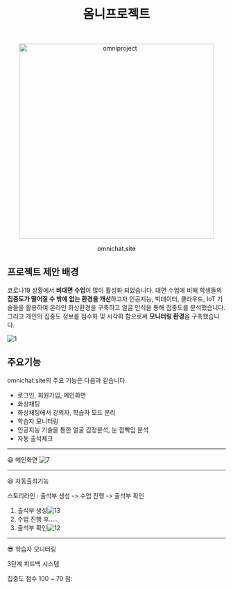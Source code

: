 <h1 align="center"> 옴니프로젝트 </h1> <br>
<p align="center">
    <img alt="omniproject" title="omni" src="https://user-images.githubusercontent.com/25981278/103296428-6ac7c380-4a39-11eb-966c-dbc715510099.jpg" width="450">
</p>

<p align="center">
<a href="https://omnichat.site" style="color:black; text-decoration:none;">omnichat.site</a> 
</p>


## 프로젝트 제안 배경

코로나19 상황에서 **비대면 수업**이 많이 활성화 되었습니다. 대면 수업에 비해 학생들의 **집중도가 떨어질 수 밖에 없는 환경을 개선**하고자 인공지능, 빅데이터, 클라우드, IoT 기술들을 활용하여 온라인 화상환경을 구축하고 얼굴 인식을 통해 집중도를 분석했습니다. 그리고 개인의 집중도 정보를 점수화 및 시각화 함으로써 **모니터링 환경**을 구축했습니다.

![1](https://user-images.githubusercontent.com/25981278/103293334-073a9780-4a33-11eb-99f7-b91ce46db870.gif)



## 주요기능

omnichat.site의 주요 기능은 다음과 같습니다.

- 로그인, 회원가입, 메인화면
- 화상채팅
- 화상채팅에서 강의자, 학습자 모드 분리
- 학습자 모니터링
- 인공지능 기술을 통한 얼굴 감정분석, 눈 깜빡임 분석
- 자동 출석체크

------

😃 메인화면 ![7](https://user-images.githubusercontent.com/25981278/103296278-250afb00-4a39-11eb-9f27-39acec25d467.PNG)

------

😆 자동출석기능

스토리라인 : 출석부 생성 -> 수업 진행 -> 출석부 확인

1. 출석부 생성![13](https://j.gifs.com/xnRmD9.gif)
2. 수업 진행 후.....
3. 출석부 확인![12](https://user-images.githubusercontent.com/25981278/103296293-2b00dc00-4a39-11eb-95bf-78c63e2c73fa.gif)

------

😎 학습자 모니터링

3단계 피드백 시스템

집중도 점수 100 ~ 70 점: 







